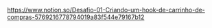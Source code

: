 https://www.notion.so/Desafio-01-Criando-um-hook-de-carrinho-de-compras-5769216778794019a83f544e79167b12